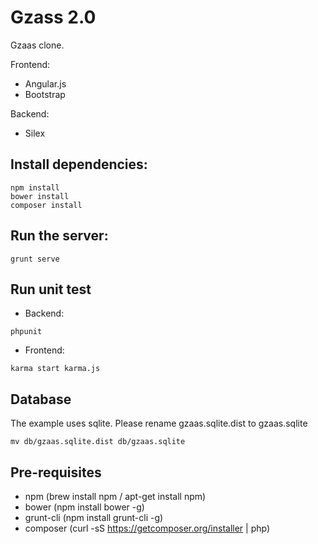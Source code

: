 # Gzass 2.0

Gzaas clone.

Frontend:
* Angular.js
* Bootstrap

Backend: 
* Silex
 
## Install dependencies:

```
npm install
bower install 
composer install
```

## Run the server:

```
grunt serve
```

## Run unit test

* Backend: 
```
phpunit
```
* Frontend:
```
karma start karma.js
```

## Database

The example uses sqlite.
Please rename gzaas.sqlite.dist to gzaas.sqlite

```
mv db/gzaas.sqlite.dist db/gzaas.sqlite
```

## Pre-requisites

* npm (brew install npm / apt-get install npm)
* bower (npm install bower -g)
* grunt-cli (npm install grunt-cli -g)
* composer (curl -sS https://getcomposer.org/installer | php)
